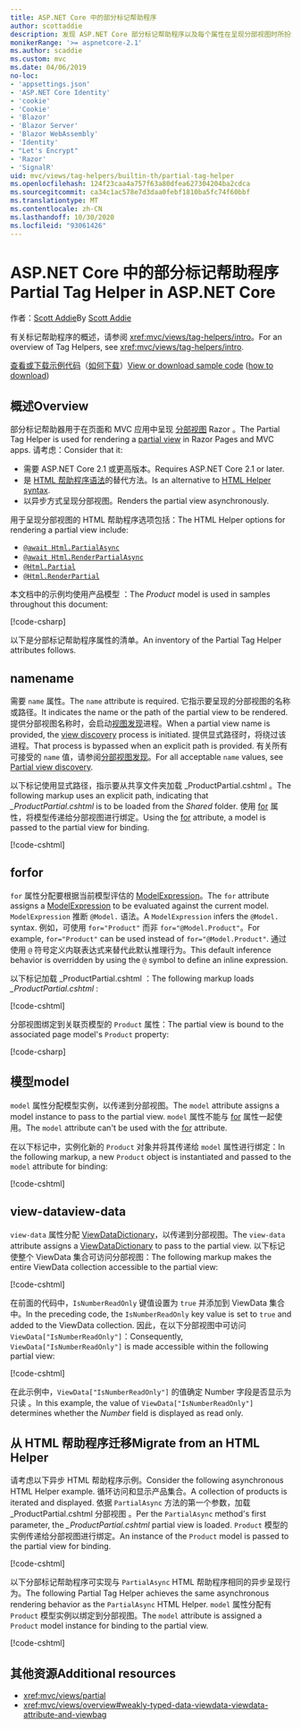 ```yaml
---
title: ASP.NET Core 中的部分标记帮助程序
author: scottaddie
description: 发现 ASP.NET Core 部分标记帮助程序以及每个属性在呈现分部视图时所扮演的角色。
monikerRange: '>= aspnetcore-2.1'
ms.author: scaddie
ms.custom: mvc
ms.date: 04/06/2019
no-loc:
- 'appsettings.json'
- 'ASP.NET Core Identity'
- 'cookie'
- 'Cookie'
- 'Blazor'
- 'Blazor Server'
- 'Blazor WebAssembly'
- 'Identity'
- "Let's Encrypt"
- 'Razor'
- 'SignalR'
uid: mvc/views/tag-helpers/builtin-th/partial-tag-helper
ms.openlocfilehash: 124f23caa4a757f63a80dfea627304204ba2cdca
ms.sourcegitcommit: ca34c1ac578e7d3daa0febf1810ba5fc74f60bbf
ms.translationtype: MT
ms.contentlocale: zh-CN
ms.lasthandoff: 10/30/2020
ms.locfileid: "93061426"
---
```

# <a name="partial-tag-helper-in-aspnet-core"></a><span data-ttu-id="74f02-103">ASP.NET Core 中的部分标记帮助程序</span><span class="sxs-lookup"><span data-stu-id="74f02-103">Partial Tag Helper in ASP.NET Core</span></span>

<span data-ttu-id="74f02-104">作者：[Scott Addie](https://github.com/scottaddie)</span><span class="sxs-lookup"><span data-stu-id="74f02-104">By [Scott Addie](https://github.com/scottaddie)</span></span>

<span data-ttu-id="74f02-105">有关标记帮助程序的概述，请参阅 <xref:mvc/views/tag-helpers/intro>。</span><span class="sxs-lookup"><span data-stu-id="74f02-105">For an overview of Tag Helpers, see <xref:mvc/views/tag-helpers/intro>.</span></span>

<span data-ttu-id="74f02-106">[查看或下载示例代码](https://github.com/dotnet/AspNetCore.Docs/tree/master/aspnetcore/mvc/views/tag-helpers/built-in/samples)（[如何下载](xref:index#how-to-download-a-sample)）</span><span class="sxs-lookup"><span data-stu-id="74f02-106">[View or download sample code](https://github.com/dotnet/AspNetCore.Docs/tree/master/aspnetcore/mvc/views/tag-helpers/built-in/samples) ([how to download](xref:index#how-to-download-a-sample))</span></span>

## <a name="overview"></a><span data-ttu-id="74f02-107">概述</span><span class="sxs-lookup"><span data-stu-id="74f02-107">Overview</span></span>

<span data-ttu-id="74f02-108">部分标记帮助器用于在页面和 MVC 应用中呈现 [分部视图](xref:mvc/views/partial) Razor 。</span><span class="sxs-lookup"><span data-stu-id="74f02-108">The Partial Tag Helper is used for rendering a [partial view](xref:mvc/views/partial) in Razor Pages and MVC apps.</span></span> <span data-ttu-id="74f02-109">请考虑：</span><span class="sxs-lookup"><span data-stu-id="74f02-109">Consider that it:</span></span>

* <span data-ttu-id="74f02-110">需要 ASP.NET Core 2.1 或更高版本。</span><span class="sxs-lookup"><span data-stu-id="74f02-110">Requires ASP.NET Core 2.1 or later.</span></span>
* <span data-ttu-id="74f02-111">是 [HTML 帮助程序语法](xref:mvc/views/partial#reference-a-partial-view)的替代方法。</span><span class="sxs-lookup"><span data-stu-id="74f02-111">Is an alternative to [HTML Helper syntax](xref:mvc/views/partial#reference-a-partial-view).</span></span>
* <span data-ttu-id="74f02-112">以异步方式呈现分部视图。</span><span class="sxs-lookup"><span data-stu-id="74f02-112">Renders the partial view asynchronously.</span></span>

<span data-ttu-id="74f02-113">用于呈现分部视图的 HTML 帮助程序选项包括：</span><span class="sxs-lookup"><span data-stu-id="74f02-113">The HTML Helper options for rendering a partial view include:</span></span>

* [`@await Html.PartialAsync`](/dotnet/api/microsoft.aspnetcore.mvc.rendering.htmlhelperpartialextensions.partialasync)
* [`@await Html.RenderPartialAsync`](/dotnet/api/microsoft.aspnetcore.mvc.rendering.htmlhelperpartialextensions.renderpartialasync)
* [`@Html.Partial`](/dotnet/api/microsoft.aspnetcore.mvc.rendering.htmlhelperpartialextensions.partial)
* [`@Html.RenderPartial`](/dotnet/api/microsoft.aspnetcore.mvc.rendering.htmlhelperpartialextensions.renderpartial)

<span data-ttu-id="74f02-114">本文档中的示例均使用产品模型  ：</span><span class="sxs-lookup"><span data-stu-id="74f02-114">The *Product* model is used in samples throughout this document:</span></span>

[!code-csharp[](samples/TagHelpersBuiltIn/Models/Product.cs)]

<span data-ttu-id="74f02-115">以下是分部标记帮助程序属性的清单。</span><span class="sxs-lookup"><span data-stu-id="74f02-115">An inventory of the Partial Tag Helper attributes follows.</span></span>

## <a name="name"></a><span data-ttu-id="74f02-116">name</span><span class="sxs-lookup"><span data-stu-id="74f02-116">name</span></span>

<span data-ttu-id="74f02-117">需要 `name` 属性。</span><span class="sxs-lookup"><span data-stu-id="74f02-117">The `name` attribute is required.</span></span> <span data-ttu-id="74f02-118">它指示要呈现的分部视图的名称或路径。</span><span class="sxs-lookup"><span data-stu-id="74f02-118">It indicates the name or the path of the partial view to be rendered.</span></span> <span data-ttu-id="74f02-119">提供分部视图名称时，会启动[视图发现](xref:mvc/views/overview#view-discovery)进程。</span><span class="sxs-lookup"><span data-stu-id="74f02-119">When a partial view name is provided, the [view discovery](xref:mvc/views/overview#view-discovery) process is initiated.</span></span> <span data-ttu-id="74f02-120">提供显式路径时，将绕过该进程。</span><span class="sxs-lookup"><span data-stu-id="74f02-120">That process is bypassed when an explicit path is provided.</span></span> <span data-ttu-id="74f02-121">有关所有可接受的 `name` 值，请参阅[分部视图发现](xref:mvc/views/partial#partial-view-discovery)。</span><span class="sxs-lookup"><span data-stu-id="74f02-121">For all acceptable `name` values, see [Partial view discovery](xref:mvc/views/partial#partial-view-discovery).</span></span>

<span data-ttu-id="74f02-122">以下标记使用显式路径，指示要从共享文件夹加载 _ProductPartial.cshtml  。</span><span class="sxs-lookup"><span data-stu-id="74f02-122">The following markup uses an explicit path, indicating that *_ProductPartial.cshtml* is to be loaded from the *Shared* folder.</span></span> <span data-ttu-id="74f02-123">使用 [for](#for) 属性，将模型传递给分部视图进行绑定。</span><span class="sxs-lookup"><span data-stu-id="74f02-123">Using the [for](#for) attribute, a model is passed to the partial view for binding.</span></span>

[!code-cshtml[](samples/TagHelpersBuiltIn/Pages/Product.cshtml?name=snippet_Name)]

## <a name="for"></a><span data-ttu-id="74f02-124">for</span><span class="sxs-lookup"><span data-stu-id="74f02-124">for</span></span>

<span data-ttu-id="74f02-125">`for` 属性分配要根据当前模型评估的 [ModelExpression](/dotnet/api/microsoft.aspnetcore.mvc.viewfeatures.modelexpression)。</span><span class="sxs-lookup"><span data-stu-id="74f02-125">The `for` attribute assigns a [ModelExpression](/dotnet/api/microsoft.aspnetcore.mvc.viewfeatures.modelexpression) to be evaluated against the current model.</span></span> <span data-ttu-id="74f02-126">`ModelExpression` 推断 `@Model.` 语法。</span><span class="sxs-lookup"><span data-stu-id="74f02-126">A `ModelExpression` infers the `@Model.` syntax.</span></span> <span data-ttu-id="74f02-127">例如，可使用 `for="Product"` 而非 `for="@Model.Product"`。</span><span class="sxs-lookup"><span data-stu-id="74f02-127">For example, `for="Product"` can be used instead of `for="@Model.Product"`.</span></span> <span data-ttu-id="74f02-128">通过使用 `@` 符号定义内联表达式来替代此默认推理行为。</span><span class="sxs-lookup"><span data-stu-id="74f02-128">This default inference behavior is overridden by using the `@` symbol to define an inline expression.</span></span>

<span data-ttu-id="74f02-129">以下标记加载 _ProductPartial.cshtml  ：</span><span class="sxs-lookup"><span data-stu-id="74f02-129">The following markup loads *_ProductPartial.cshtml* :</span></span>

[!code-cshtml[](samples/TagHelpersBuiltIn/Pages/Product.cshtml?name=snippet_For)]

<span data-ttu-id="74f02-130">分部视图绑定到关联页模型的 `Product` 属性：</span><span class="sxs-lookup"><span data-stu-id="74f02-130">The partial view is bound to the associated page model's `Product` property:</span></span>

[!code-csharp[](samples/TagHelpersBuiltIn/Pages/Product.cshtml.cs?highlight=8)]

## <a name="model"></a><span data-ttu-id="74f02-131">模型</span><span class="sxs-lookup"><span data-stu-id="74f02-131">model</span></span>

<span data-ttu-id="74f02-132">`model` 属性分配模型实例，以传递到分部视图。</span><span class="sxs-lookup"><span data-stu-id="74f02-132">The `model` attribute assigns a model instance to pass to the partial view.</span></span> <span data-ttu-id="74f02-133">`model` 属性不能与 [for](#for) 属性一起使用。</span><span class="sxs-lookup"><span data-stu-id="74f02-133">The `model` attribute can't be used with the [for](#for) attribute.</span></span>

<span data-ttu-id="74f02-134">在以下标记中，实例化新的 `Product` 对象并将其传递给 `model` 属性进行绑定：</span><span class="sxs-lookup"><span data-stu-id="74f02-134">In the following markup, a new `Product` object is instantiated and passed to the `model` attribute for binding:</span></span>

[!code-cshtml[](samples/TagHelpersBuiltIn/Pages/Product.cshtml?name=snippet_Model)]

## <a name="view-data"></a><span data-ttu-id="74f02-135">view-data</span><span class="sxs-lookup"><span data-stu-id="74f02-135">view-data</span></span>

<span data-ttu-id="74f02-136">`view-data` 属性分配 [ViewDataDictionary](/dotnet/api/microsoft.aspnetcore.mvc.viewfeatures.viewdatadictionary)，以传递到分部视图。</span><span class="sxs-lookup"><span data-stu-id="74f02-136">The `view-data` attribute assigns a [ViewDataDictionary](/dotnet/api/microsoft.aspnetcore.mvc.viewfeatures.viewdatadictionary) to pass to the partial view.</span></span> <span data-ttu-id="74f02-137">以下标记使整个 ViewData 集合可访问分部视图：</span><span class="sxs-lookup"><span data-stu-id="74f02-137">The following markup makes the entire ViewData collection accessible to the partial view:</span></span>

[!code-cshtml[](samples/TagHelpersBuiltIn/Pages/Product.cshtml?name=snippet_ViewData&highlight=5-)]

<span data-ttu-id="74f02-138">在前面的代码中，`IsNumberReadOnly` 键值设置为 `true` 并添加到 ViewData 集合中。</span><span class="sxs-lookup"><span data-stu-id="74f02-138">In the preceding code, the `IsNumberReadOnly` key value is set to `true` and added to the ViewData collection.</span></span> <span data-ttu-id="74f02-139">因此，在以下分部视图中可访问 `ViewData["IsNumberReadOnly"]`：</span><span class="sxs-lookup"><span data-stu-id="74f02-139">Consequently, `ViewData["IsNumberReadOnly"]` is made accessible within the following partial view:</span></span>

[!code-cshtml[](samples/TagHelpersBuiltIn/Pages/Shared/_ProductViewDataPartial.cshtml?highlight=5)]

<span data-ttu-id="74f02-140">在此示例中，`ViewData["IsNumberReadOnly"]` 的值确定 Number 字段是否显示为只读  。</span><span class="sxs-lookup"><span data-stu-id="74f02-140">In this example, the value of `ViewData["IsNumberReadOnly"]` determines whether the *Number* field is displayed as read only.</span></span>

## <a name="migrate-from-an-html-helper"></a><span data-ttu-id="74f02-141">从 HTML 帮助程序迁移</span><span class="sxs-lookup"><span data-stu-id="74f02-141">Migrate from an HTML Helper</span></span>

<span data-ttu-id="74f02-142">请考虑以下异步 HTML 帮助程序示例。</span><span class="sxs-lookup"><span data-stu-id="74f02-142">Consider the following asynchronous HTML Helper example.</span></span> <span data-ttu-id="74f02-143">循环访问和显示产品集合。</span><span class="sxs-lookup"><span data-stu-id="74f02-143">A collection of products is iterated and displayed.</span></span> <span data-ttu-id="74f02-144">依据 `PartialAsync` 方法的第一个参数，加载 _ProductPartial.cshtml 分部视图  。</span><span class="sxs-lookup"><span data-stu-id="74f02-144">Per the `PartialAsync` method's first parameter, the *_ProductPartial.cshtml* partial view is loaded.</span></span> <span data-ttu-id="74f02-145">`Product` 模型的实例传递给分部视图进行绑定。</span><span class="sxs-lookup"><span data-stu-id="74f02-145">An instance of the `Product` model is passed to the partial view for binding.</span></span>

[!code-cshtml[](samples/TagHelpersBuiltIn/Pages/Products.cshtml?name=snippet_HtmlHelper&highlight=3)]

<span data-ttu-id="74f02-146">以下分部标记帮助程序可实现与 `PartialAsync` HTML 帮助程序相同的异步呈现行为。</span><span class="sxs-lookup"><span data-stu-id="74f02-146">The following Partial Tag Helper achieves the same asynchronous rendering behavior as the `PartialAsync` HTML Helper.</span></span> <span data-ttu-id="74f02-147">`model` 属性分配有 `Product` 模型实例以绑定到分部视图。</span><span class="sxs-lookup"><span data-stu-id="74f02-147">The `model` attribute is assigned a `Product` model instance for binding to the partial view.</span></span>

[!code-cshtml[](samples/TagHelpersBuiltIn/Pages/Products.cshtml?name=snippet_TagHelper&highlight=3)]

## <a name="additional-resources"></a><span data-ttu-id="74f02-148">其他资源</span><span class="sxs-lookup"><span data-stu-id="74f02-148">Additional resources</span></span>

* <xref:mvc/views/partial>
* <xref:mvc/views/overview#weakly-typed-data-viewdata-viewdata-attribute-and-viewbag>
